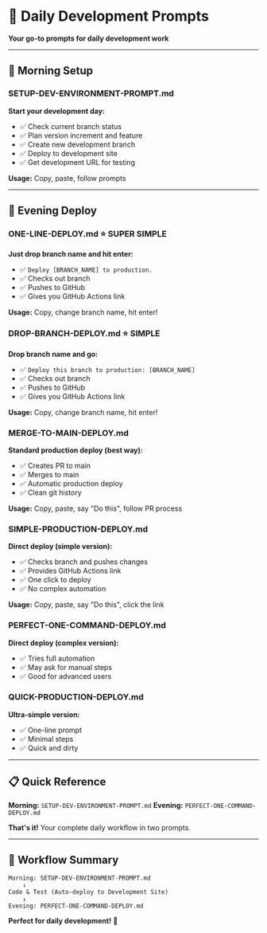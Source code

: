 # 🌅 Daily Development Prompts

**Your go-to prompts for daily development work**

---

## 🚀 **Morning Setup**

### **SETUP-DEV-ENVIRONMENT-PROMPT.md**
**Start your development day:**
- ✅ Check current branch status
- ✅ Plan version increment and feature
- ✅ Create new development branch
- ✅ Deploy to development site
- ✅ Get development URL for testing

**Usage:** Copy, paste, follow prompts

---

## 🌆 **Evening Deploy**

### **ONE-LINE-DEPLOY.md** ⭐ **SUPER SIMPLE**
**Just drop branch name and hit enter:**
- ✅ `Deploy [BRANCH_NAME] to production.`
- ✅ Checks out branch
- ✅ Pushes to GitHub
- ✅ Gives you GitHub Actions link

**Usage:** Copy, change branch name, hit enter!

### **DROP-BRANCH-DEPLOY.md** ⭐ **SIMPLE**
**Drop branch name and go:**
- ✅ `Deploy this branch to production: [BRANCH_NAME]`
- ✅ Checks out branch
- ✅ Pushes to GitHub
- ✅ Gives you GitHub Actions link

**Usage:** Copy, change branch name, hit enter!

### **MERGE-TO-MAIN-DEPLOY.md**
**Standard production deploy (best way):**
- ✅ Creates PR to main
- ✅ Merges to main
- ✅ Automatic production deploy
- ✅ Clean git history

**Usage:** Copy, paste, say "Do this", follow PR process

### **SIMPLE-PRODUCTION-DEPLOY.md**
**Direct deploy (simple version):**
- ✅ Checks branch and pushes changes
- ✅ Provides GitHub Actions link
- ✅ One click to deploy
- ✅ No complex automation

**Usage:** Copy, paste, say "Do this", click the link

### **PERFECT-ONE-COMMAND-DEPLOY.md**
**Direct deploy (complex version):**
- ✅ Tries full automation
- ✅ May ask for manual steps
- ✅ Good for advanced users

### **QUICK-PRODUCTION-DEPLOY.md**
**Ultra-simple version:**
- ✅ One-line prompt
- ✅ Minimal steps
- ✅ Quick and dirty

---

## 📋 **Quick Reference**

**Morning:** `SETUP-DEV-ENVIRONMENT-PROMPT.md`
**Evening:** `PERFECT-ONE-COMMAND-DEPLOY.md`

**That's it!** Your complete daily workflow in two prompts.

---

## 🎯 **Workflow Summary**

```
Morning: SETUP-DEV-ENVIRONMENT-PROMPT.md
    ↓
Code & Test (Auto-deploy to Development Site)
    ↓
Evening: PERFECT-ONE-COMMAND-DEPLOY.md
```

**Perfect for daily development!** 🚀
